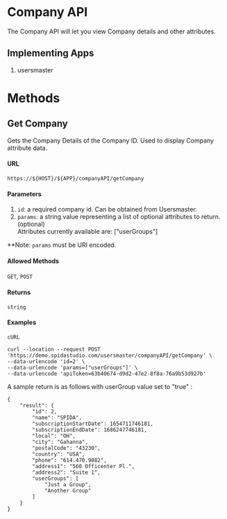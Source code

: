 Company API
============

The Company API will let you view Company details and other attributes.

## Implementing Apps

1. usersmaster

Methods
========

Get Company
----------

Gets the Company Details of the Company ID. Used to display Company attribute data.

#### URL

`https://${HOST}/${APP}/companyAPI/getCompany`

#### Parameters

1. `id`: a required company id. Can be obtained from Usersmaster.
2. `params`: a string value representing a list of optional attributes to return.(optional)   
    Attributes currently available are: ["userGroups"]

**Note: `params` must be URI encoded.

#### Allowed Methods

`GET`, `POST`

#### Returns

`string`

#### Examples
`cURL`
```
curl --location --request POST 'https://demo.spidastudio.com/usersmaster/companyAPI/getCompany' \
--data-urlencode 'id=2' \
--data-urlencode 'params=["userGroups"]' \
--data-urlencode 'apiToken=63b40674-d9d2-47e2-8f8a-76a9b53d927b' 
```

A sample return is as follows with userGroup value set to "true" :

```
{
    "result": {
        "id": 2,
        "name": "SPIDA",
        "subscriptionStartDate": 1654711746181,
        "subscriptionEndDate": 1686247746181,
        "local": "OH",
        "city": "Gahanna",
        "postalCode": "43230",
        "country": "USA",
        "phone": "614.470.9882",
        "address1": "560 Officenter Pl.",
        "address2": "Suite 1",
        "userGroups": [
            "Just a Group",
            "Another Group"
        ]
    }
}
```

